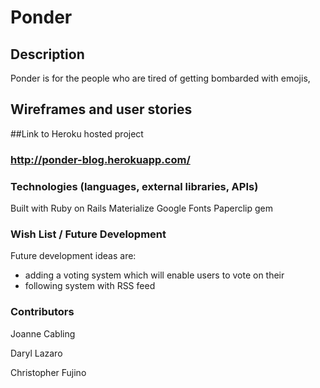 # Ponder 
## Description
Ponder is for the people who are tired of getting bombarded with emojis, 

## Wireframes and user stories

##Link to Heroku hosted project
### http://ponder-blog.herokuapp.com/


### Technologies (languages, external libraries, APIs)
Built with Ruby on Rails
Materialize
Google Fonts
Paperclip gem

### Wish List / Future Development
Future development ideas are: 
- adding a voting system which will enable users to vote on their
- following system with RSS feed

### Contributors 
Joanne Cabling

Daryl Lazaro

Christopher Fujino
